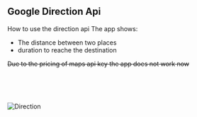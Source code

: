 ## Google Direction Api

How to use the direction api
The app shows:

* The distance between two places
* duration to reache the destination

~~Due to the pricing of maps api key the app does not work now~~

</br>
</br>
</br>

![Direction](https://i.ibb.co/FHKX83V/Screenshot-1556531394.png)

